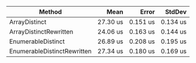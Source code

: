 |                      Method |     Mean |    Error |   StdDev |
|---------------------------- |---------:|---------:|---------:|
|               ArrayDistinct | 27.30 us | 0.151 us | 0.134 us |
|      ArrayDistinctRewritten | 24.06 us | 0.163 us | 0.144 us |
|          EnumerableDistinct | 26.89 us | 0.208 us | 0.195 us |
| EnumerableDistinctRewritten | 27.34 us | 0.180 us | 0.169 us |